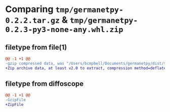 # Comparing `tmp/germanetpy-0.2.2.tar.gz` & `tmp/germanetpy-0.2.3-py3-none-any.whl.zip`

## filetype from file(1)

```diff
@@ -1 +1 @@
-gzip compressed data, was "/Users/bcmpbell/Documents/germanetpy/dist/tmp42n_ds6t/germanetpy-0.2.2.tar", last modified: Fri May  6 13:55:11 2022, max compression
+Zip archive data, at least v2.0 to extract, compression method=deflate
```

## filetype from diffoscope

```diff
@@ -1 +1 @@
-GzipFile
+ZipFile
```

